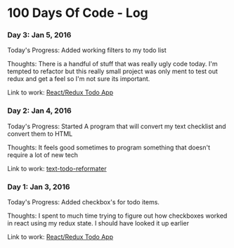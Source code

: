 # 100 Days Of Code - Log

### Day 3: Jan 5, 2016
Today's Progress: Added working filters to my todo list

Thoughts: There is a handful of stuff that was really ugly code today. I'm tempted to refactor but this really small project was only ment to test out redux and get a feel so I'm not sure its important.

Link to work: [React/Redux Todo App](https://github.com/MouseZero/redux-todo)

### Day 2: Jan 4, 2016
Today's Progress: Started A program that will convert my text checklist and convert them to HTML

Thoughts: It feels good sometimes to program something that doesn't require a lot of new tech

Link to work: [text-todo-reformater](https://github.com/MouseZero/text-todo-reformater)


### Day 1: Jan 3, 2016
Today's Progress: Added checkbox's for todo items.

Thoughts: I spent to much time trying to figure out how checkboxes worked in react using my redux state. I should have looked it up earlier

Link to work: [React/Redux Todo App](https://github.com/MouseZero/redux-todo)

